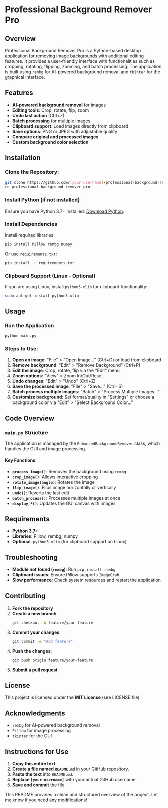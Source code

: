 # Professional Background Remover Pro

## Overview
Professional Background Remover Pro is a Python-based desktop application for removing image backgrounds with additional editing features. It provides a user-friendly interface with functionalities such as cropping, rotating, flipping, zooming, and batch processing. The application is built using `rembg` for AI-powered background removal and `tkinter` for the graphical interface.

## Features
- **AI-powered background removal** for images
- **Editing tools**: Crop, rotate, flip, zoom
- **Undo last action** (Ctrl+Z)
- **Batch processing** for multiple images
- **Clipboard support**: Load images directly from clipboard
- **Save options**: PNG or JPEG with adjustable quality
- **Compare original and processed images**
- **Custom background color selection**

## Installation
### Clone the Repository:
```bash
git clone https://github.com/[your-username]/professional-background-remover-pro.git
cd professional-background-remover-pro
```
### Install Python (if not installed)
Ensure you have Python 3.7+ installed. [Download Python](https://www.python.org/downloads/).

### Install Dependencies
Install required libraries:
```bash
pip install Pillow rembg numpy
```
Or use `requirements.txt`:
```bash
pip install -r requirements.txt
```

### Clipboard Support (Linux - Optional)
If you are using Linux, install `python3-xlib` for clipboard functionality:
```bash
sudo apt-get install python3-xlib
```

## Usage
### Run the Application
```bash
python main.py
```
### Steps to Use:
1. **Open an image**: "File" > "Open Image..." (Ctrl+O) or load from clipboard
2. **Remove background**: "Edit" > "Remove Background" (Ctrl+P)
3. **Edit the image**: Crop, rotate, flip via the "Edit" menu
4. **Zoom options**: "View" > Zoom In/Out/Reset
5. **Undo changes**: "Edit" > "Undo" (Ctrl+Z)
6. **Save the processed image**: "File" > "Save..." (Ctrl+S)
7. **Batch process multiple images**: "Batch" > "Process Multiple Images..."
8. **Customize background**: Set format/quality in "Settings" or choose a background color via "Edit" > "Select Background Color..."

## Code Overview
### `main.py` Structure
The application is managed by the `EnhancedBackgroundRemover` class, which handles the GUI and image processing.
#### Key Functions:
- **`process_image()`**: Removes the background using `rembg`
- **`crop_image()`**: Allows interactive cropping
- **`rotate_image(angle)`**: Rotates the image
- **`flip_image()`**: Flips image horizontally or vertically
- **`undo()`**: Reverts the last edit
- **`batch_process()`**: Processes multiple images at once
- **`display_*()`**: Updates the GUI canvas with images

## Requirements
- **Python 3.7+**
- **Libraries**: Pillow, rembg, numpy
- **Optional**: `python3-xlib` (for clipboard support on Linux)

## Troubleshooting
- **Module not found (`rembg`)**: Run `pip install rembg`
- **Clipboard issues**: Ensure Pillow supports `ImageGrab`
- **Slow performance**: Check system resources and restart the application

## Contributing
1. **Fork the repository**
2. **Create a new branch**:
   ```bash
   git checkout -b feature/your-feature
   ```
3. **Commit your changes**:
   ```bash
   git commit -m "Add feature"
   ```
4. **Push the changes**:
   ```bash
   git push origin feature/your-feature
   ```
5. **Submit a pull request**

## License
This project is licensed under the **MIT License** (see LICENSE file).

## Acknowledgments
- `rembg` for AI-powered background removal
- `Pillow` for image processing
- `tkinter` for the GUI

## Instructions for Use
1. **Copy this entire text**.
2. **Create a file named `README.md`** in your GitHub repository.
3. **Paste the text** into `README.md`.
4. **Replace `[your-username]`** with your actual GitHub username.
5. **Save and commit** the file.

This README provides a clean and structured overview of the project. Let me know if you need any modifications!
